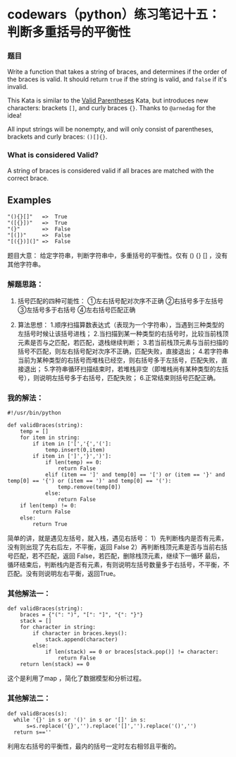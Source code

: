 # codewars（python）练习笔记十五：判断多重括号的平衡性

### 题目
Write a function that takes a string of braces, and determines if the order of the braces is valid. It should return `true` if the string is valid, and `false` if it's invalid.

This Kata is similar to the [Valid Parentheses](https://www.codewars.com/kata/valid-parentheses) Kata, but introduces new characters: brackets `[]`, and curly braces `{}`. Thanks to `@arnedag` for the idea!

All input strings will be nonempty, and will only consist of parentheses, brackets and curly braces: `()[]{}`.

### What is considered Valid?

A string of braces is considered valid if all braces are matched with the correct brace.

## Examples

```
"(){}[]"   =>  True
"([{}])"   =>  True
"(}"       =>  False
"[(])"     =>  False
"[({})](]" =>  False

```
题目大意：
给定字符串，判断字符串中，多重括号的平衡性。仅有 () {}  [] ，没有其他字符串。

### 解题思路：
1. 括号匹配的四种可能性：
①左右括号配对次序不正确
②右括号多于左括号
③左括号多于右括号
④左右括号匹配正确

2. 算法思想：
1.顺序扫描算数表达式（表现为一个字符串），当遇到三种类型的左括号时候让该括号进栈；
2.当扫描到某一种类型的右括号时，比较当前栈顶元素是否与之匹配，若匹配，退栈继续判断；
3.若当前栈顶元素与当前扫描的括号不匹配，则左右括号配对次序不正确，匹配失败，直接退出；
4.若字符串当前为某种类型的右括号而堆栈已经空，则右括号多于左括号，匹配失败，直接退出；
5.字符串循环扫描结束时，若堆栈非空（即堆栈尚有某种类型的左括号），则说明左括号多于右括号，匹配失败；
6.正常结束则括号匹配正确。

### 我的解法：
```
#!/usr/bin/python

def validBraces(string):
    temp = []
    for item in string:
        if item in ['[','{','(']:
            temp.insert(0,item)
        if item in [']','}',')']:
            if len(temp) == 0:
                return False
            elif (item == ']' and temp[0] == '[') or (item == '}' and temp[0] == '{') or (item == ')' and temp[0] == '('): 
                temp.remove(temp[0])
            else:
                return False
    if len(temp) != 0:
        return False
    else:
        return True

```
简单的讲，就是遇见左括号，就入栈，遇见右括号：
1）先判断栈内是否有元素，没有则出现了先右后左，不平衡，返回 False
2）再判断栈顶元素是否与当前右括号匹配，若不匹配，返回 False，若匹配，删除栈顶元素，继续下一循环
最后，循环结束后，判断栈内是否有元素，有则说明左括号数量多于右括号，不平衡，不匹配。没有则说明左右平衡，返回True。

### 其他解法一：
```
def validBraces(string):
    braces = {"(": ")", "[": "]", "{": "}"}
    stack = []
    for character in string:
        if character in braces.keys():
            stack.append(character)
        else:
            if len(stack) == 0 or braces[stack.pop()] != character:
                return False
    return len(stack) == 0  
```
这个是利用了map ，简化了数据模型和分析过程。


### 其他解法二：
```
def validBraces(s):
  while '{}' in s or '()' in s or '[]' in s:
      s=s.replace('{}','').replace('[]','').replace('()','')
  return s==''
```

利用左右括号的平衡性，最内的括号一定时左右相邻且平衡的。  

